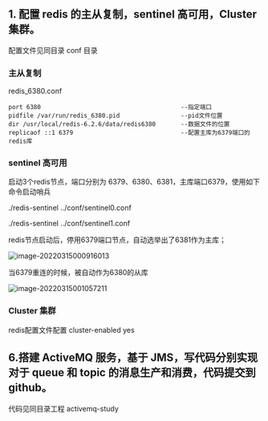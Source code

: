 ## 1. 配置 redis 的主从复制，sentinel 高可用，Cluster 集群。

配置文件见同目录 conf 目录

### 主从复制

redis_6380.conf

```
port 6380 										--指定端口
pidfile /var/run/redis_6380.pid 				--pid文件位置
dir /usr/local/redis-6.2.6/data/redis6380 		--数据文件的位置
replicaof ::1 6379 								--配置主库为6379端口的redis库
```

### sentinel 高可用

启动3个redis节点，端口分别为 6379、6380、6381，主库端口6379，使用如下命令启动哨兵

 ./redis-sentinel ../conf/sentinel0.conf

 ./redis-sentinel ../conf/sentinel1.conf

redis节点启动后，停用6379端口节点，自动选举出了6381作为主库；

![image-20220315000916013](https://cdn.jsdelivr.net/gh/jianhaojiang/PicGoBed/img/20220315000923.png)

当6379重连的时候，被自动作为6380的从库

![image-20220315001057211](https://cdn.jsdelivr.net/gh/jianhaojiang/PicGoBed/img/20220315001057.png)

### Cluster 集群

redis配置文件配置 cluster-enabled yes

## 6.搭建 ActiveMQ 服务，基于 JMS，写代码分别实现对于 queue 和 topic 的消息生产和消费，代码提交到 github。

代码见同目录工程 activemq-study

